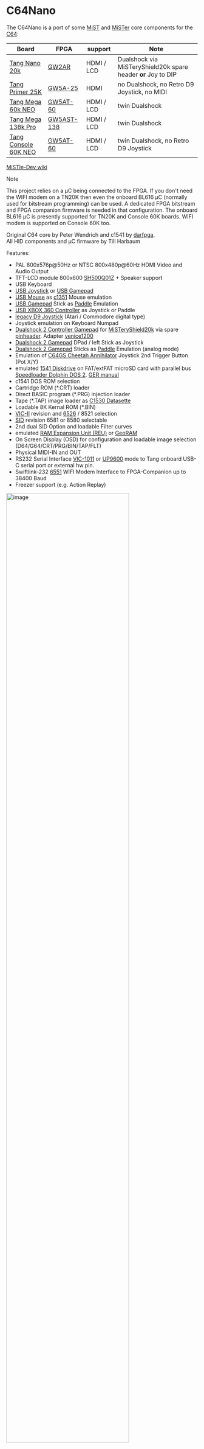 # C64Nano

The C64Nano is a port of some [MiST](https://github.com/mist-devel/mist-board/wiki) and
[MiSTer](https://mister-devel.github.io/MkDocs_MiSTer/) core components for the
[C64](https://en.wikipedia.org/wiki/Commodore_64):

| Board      | FPGA       | support |Note|
| ---        |        -   | -     |-|
| [Tang Nano 20k](https://wiki.sipeed.com/nano20k)     | [GW2AR](https://www.gowinsemi.com/en/product/detail/38/)  | HDMI / LCD |Dualshock via MiSTeryShield20k spare header **or** Joy to DIP |
| [Tang Primer 25K](https://wiki.sipeed.com/hardware/en/tang/tang-primer-25k/primer-25k.html) | [GW5A-25](https://www.gowinsemi.com/en/product/detail/60/) | HDMI |no Dualshock, no Retro D9 Joystick, no MIDI |
| [Tang Mega 60k NEO](https://wiki.sipeed.com/hardware/en/tang/tang-mega-60k/mega-60k.html) | [GW5AT-60](https://www.gowinsemi.com/en/product/detail/60/) | HDMI / LCD | twin Dualshock |
| [Tang Mega 138k Pro](https://wiki.sipeed.com/hardware/en/tang/tang-mega-138k/mega-138k-pro.html)|[GW5AST-138](https://www.gowinsemi.com/en/product/detail/60/) | HDMI / LCD |twin Dualshock |
| [Tang Console 60K NEO](https://wiki.sipeed.com/hardware/en/tang/tang-console/mega-console.html)|[GW5AT-60](https://www.gowinsemi.com/en/product/detail/60/) | HDMI / LCD |twin Dualshock, no Retro D9 Joystick|

[MiSTle-Dev wiki](https://github.com/MiSTle-Dev/FPGA-Companion/wiki)

> [!NOTE]
> This project relies on a µC being connected to the FPGA. If you don't need the WIFI modem on a TN20K then even the onboard BL616 µC (normally used for bitstream programming) can be used. A dedicated FPGA bitstream and FPGA companion firmware is needed in that configuration. The onboard BL616 µC is presently supported for TN20K and Console 60K boards. WIFI modem is supported on Console 60K too.

Original C64 core by Peter Wendrich and c1541 by [darfpga](https://github.com/darfpga).  
All HID components and µC firmware by Till Harbaum

Features:

* PAL 800x576p@50Hz or NTSC 800x480p@60Hz HDMI Video and Audio Output
* TFT-LCD module 800x600 [SH500Q01Z](https://dl.sipeed.com/Accessories/LCD/500Q01Z-00%20spec.pdf) + Speaker support
* USB Keyboard
* [USB Joystick](https://en.wikipedia.org/wiki/Joystick) or [USB Gamepad](https://en.wikipedia.org/wiki/Gamepad)
* [USB Mouse](https://en.wikipedia.org/wiki/Computer_mouse) as [c1351](https://en.wikipedia.org/wiki/Commodore_1351) Mouse emulation
* [USB Gamepad](https://en.wikipedia.org/wiki/Gamepad) Stick as [Paddle](https://www.c64-wiki.com/wiki/Paddle) Emulation
* [USB XBOX 360 Controller](https://en.wikipedia.org/wiki/Xbox_360_controller) as Joystick or Paddle
* [legacy D9 Joystick](https://en.wikipedia.org/wiki/Atari_CX40_joystick) (Atari / Commodore digital type)
* Joystick emulation on Keyboard Numpad
* [Dualshock 2 Controller Gamepad](https://en.wikipedia.org/wiki/DualShock) for [MiSTeryShield20k](https://github.com/harbaum/MiSTeryNano/tree/main/board/misteryshield20k/README.md) via spare [pinheader](/board/misteryshield20k_ds2_adapter/misteryshield20k_ds2_adapter_cable.md). Adapter [venice1200](https://github.com/venice1200)
* [Dualshock 2 Gamepad](https://en.wikipedia.org/wiki/DualShock) DPad / left Stick as Joystick
* [Dualshock 2 Gamepad](https://en.wikipedia.org/wiki/DualShock) Sticks as [Paddle](https://www.c64-wiki.com/wiki/Paddle) Emulation (analog mode)
* Emulation of [C64GS Cheetah Annihilator](https://en.wikipedia.org/wiki/Commodore_64_Games_System) Joystick 2nd Trigger Button (Pot X/Y)
* emulated [1541 Diskdrive](https://en.wikipedia.org/wiki/Commodore_1541) on FAT/extFAT microSD card with parallel bus [Speedloader Dolphin DOS 2](https://rr.pokefinder.org/wiki/Dolphin_DOS). [GER manual](https://www.c64-wiki.de/wiki/Dolphin_DOS)
* c1541 DOS ROM selection
* Cartridge ROM (*.CRT) loader
* Direct BASIC program (*.PRG) injection loader
* Tape (*.TAP) image loader as [C1530 Datasette](https://en.wikipedia.org/wiki/Commodore_Datasette)
* Loadable 8K Kernal ROM (*.BIN)
* [VIC-II](https://en.wikipedia.org/wiki/MOS_Technology_VIC-II) revision and [6526](https://en.wikipedia.org/wiki/MOS_Technology_CIA) / 8521 selection
* [SID](https://en.wikipedia.org/wiki/MOS_Technology_6581) revision 6581 or 8580 selectable
* 2nd dual SID Option and loadable Filter curves
* emulated [RAM Expansion Unit (REU)](https://en.wikipedia.org/wiki/Commodore_REU) or [GeoRAM](https://en.wikipedia.org/wiki/GeoRAM)
* On Screen Display (OSD) for configuration and loadable image selection (D64/G64/CRT/PRG/BIN/TAP/FLT)
* Physical MIDI-IN and OUT
* RS232 Serial Interface [VIC-1011](http://www.zimmers.net/cbmpics/xother.html) or [UP9600](https://www.pagetable.com/?p=1656) mode to Tang onboard USB-C serial port or external hw pin.
* Swiftlink-232 [6551](https://en.wikipedia.org/wiki/MOS_Technology_6551) WIFI Modem Interface to FPGA-Companion up to 38400 Baud
* Freezer support (e.g. Action Replay)

<img src="./.assets/c64_core.png" alt="image" width="80%" height="auto">

## Installation

The installation of C64 Nano on the Tang Nano 20k board can be done using a Linux PC or a Windows PC
[(Instruction)](INSTALLATION_WINDOWS.md).

## c64 Nano on Tang Primer 25K

See [Tang Primer 25K](TANG_PRIMER_25K.md). PMOD TF-CARD V2 is required !

## c64 Nano on Tang Mega 60k NEO

See [Tang Mega 60K NEO](TANG_MEGA_60K.md)

## c64 Nano on Tang Mega 138k Pro

See [Tang Mega 138K Pro](TANG_MEGA_138Kpro.md)

## c64 Nano on Tang Console 60k NEO

See [Tang Console 60K NEO](TANG_CONSOLE_60K.md)

## c64 Nano with LCD and Speaker

See [Tang Nano LCD](TANG_NANO_20k_LCD.md)

## emulated Diskdrive c1541

Emulated 1541 on a regular FAT/exFAT formatted microSD card including parallel bus Speedloader Dolphin DOS 2.0.
Copy a D64 Disk image to your sdcard and rename it to **disk8.d64** as default boot image.
Add further D64 or G64 images as you like and insert card in TN slot. LED 0 acts as Drive activity indicator.

> [!TIP]
> Disk directory listing: [(or F7 keypress)](https://project64.c64.org/hw/dolphindos.txt)  
> command:  
> LOAD"$",8  
> LIST  
> Load first program from Disk: (or just LOAD if Dolphin Kernal active)  
> LOAD"*",8  
> RUN  

c1541 DOS ROM can be selected from OSD (default Dolphin DOS 2.0, CBM DOS, SpeedDos Plus or JiffyDOS)
In case a program don't load correctly select via OSD the factory default CBM DOS an give it a try.

## Cartridge ROM Loader (.CRT)

Cartridge ROM can be loaded via OSD file selection.
Copy a *.CRT to your sdcard and rename it to **c64crt.crt** as default boot cartridge ROM.
Prevent the cartridge load at boot by OSD CRT selection **No Disk** , **Save settings** and System **Cold Boot**.
> [!TIP]
> **Detach Cartridge** by OSD:
> ```temporary``` **Cartridge unload & Reset** ```permanent``` **No Disk**, **Save settings** and System **Cold Boot**

> [!IMPORTANT]
> Be aware that some Freezer Card CRT might require to use the standard C64 Kernal and the standard C1541 CBM DOS.

## BASIC Program Loader (.PRG)

A BASIC Program *.PRG file can be loaded via OSD file selection.
Copy a .PRG to your sdcard and rename it to **c64prg.prg** as default boot basic program. Prevent the PRG load at boot by OSD PRG selection **No Disk** , **Save settings** and **Reset** or System **Cold Boot**.
> [!TIP]
> Check loaded file by command: **LIST**

> [!IMPORTANT]
> command: **RUN**

## Tape Image Loader (*.TAP)

A [Tape](https://en.wikipedia.org/wiki/Commodore_Datasette) *.TAP file can be loaded via OSD file selection
In order to start a tape download choose C64 CBM Kernal (mandatory as Dolphin DOS doesn't support Tape). Best to save Kernal OSD selection via **Save settings**.
> [!IMPORTANT]
> command: **LOAD**  
> ___ Only if you have [Exbasic Level II](https://www.c64-wiki.de/index.php?title=Exbasic_Level_II&oldid=261004). CRT Basic loaded then use command: 
> **LOAD***  
> Screen will blank!

The file is loaded automatically as soon as TAP file selected via OSD (no need to press PLAY TAPE button) in case ***no** TAP had been previously selected*.
As mentioned screen will blank for several seconds and then display briefly the filename of the to be loaded file. It will blank shortly afterwards again till load completed and take a lot of time...
Copy a *.TAP to your sdcard and rename it to **c64tap.tap** as default tape mountpoint.
For **Tape unload** use OSD TAP selection **No Disk** and **Reset** or System **Cold Boot**
> [!WARNING]
> After board power-up or coldboot a TAP file will **not autoloaded** even if TAP file selection had been saved or c64tap.tap mountpoint available !
> Unblock loader by OSD TAP selection **No Disk** or simply select again the desired TAP file to be loaded after you typed **LOAD**

> [!TIP]
> Check loaded file by command: **LIST**

> [!IMPORTANT]
> command: **RUN**

> [!NOTE]
> The available (muffled) Tape Sound audio can be disabled from OSD.

## Kernal Loader (.BIN)

The build-in Dolphin Kernal is the power-up default C64 Kernal with an excellent C1541 speedloader.
> [!TIP]
> If you are fine with that then there is no need to load another Kernal via OSD and just select OSD Kernal BIN selection **No Disk** and **Save settings**!

In general Kernal ROM files *.BIN can be loaded via OSD selection.
Copy a 8K C64 Kernal ROM .BIN to your sdcard and rename it to **c64kernal.bin** as default boot Kernal.
Prevent Kernal load by OSD Kernal BIN selection **No Disk** and **Save settings** and do a **power-cyle** of the board. In this case the build-in Dolphin Kernal will by default be used after next power cycle.

## SID Filter Curve (.FLT)

Custom Filters curves can optionally be loaded via OSD.
> [!TIP]https://www.telnetbbsguide.com/bbs/software/image-bbs/
> This is in most cases not needed and build-in filters curves are already an optimum.

> [!NOTE]
> Remember to select the 6581 chip, not the 8580.
> Select 'Custom 1' as the filter to activate it. When a custom filter is loaded, there's no difference between custom options Custom 1, 2, and 3. Selecting 'Default' switches back to the built-in filter curve.
https://www.telnetbbsguide.com/bbs/software/image-bbs/
Prevent Filter curve load by OSD Kernal **FLT** selection **No Disk** and **Save settings** and **power-cyle** of the board.

## Core Loader Sequencing

The core will after power cycle/ cold-boot start downloading the images on the sdcard in the following order:

> [!NOTE]
> (1) BIN Kernal, (2) CRT ROM, (3) PRG Basic and finally (4) FLT.

## emulated RAM Expansion Unit REU 1750

For those programs the require a [RAM Expansion Unit (REU)](https://en.wikipedia.org/wiki/Commodore_REU) it can be activated by OSD on demand.

Playing [Sonic the Hedgehog V1.2](https://csdb.dk/release/?id=212523)
Enable REU, and load the PRG.  
Playing around with [GEOS](https://en.wikipedia.org/wiki/GEOS_(8-bit_operating_system))
Enable REU, select c1541 CBM DOS ROM and load the PRG.

## Push Button / DIP Switch utilization

* S1 swap the Joystick Ports if OSD **Swap Joys** is set to Off mode.

* S2 open OSD

> [!CAUTION]
> A FLASH programm attempt without keeping the board in reset may lead to corruption of the C1541 DOS images stored in FLASH requiring re-programming.
> Nano 20k S2 keep pressed during power-up for FLASH programming of FPGA bitstream  

## OSD

invoke by F12 keypress

* Reset
* Cold Reset + memory scrubbing
* Audio Volume + / -
* Scanlines effect %
* Widescreen activation
* HID device selection for Joystick Port 1 and Port 2
* REU activation
* c1541 Drive disk image selection
* c1541 Disk write protetcion
* c1541 Reset
* c1541 DOS ROM selection
* MIDI configuration
* PAL / NTSC Video mode
* VIC-II revision, 6526 / 8521 and SID 6561/8580 selection
* SID Filter selection
* geoRAM activation
* Loader (CRT/PRG/BIN/TAP/FLT) file selection
* Joystick Port Swap
* Cartridge unload

## Gamecontrol support

<u>legacy single D9 Digital Joystick.</u>  
OSD: **Retro D9**
Atari ST type of Joystick 2nd button supported using a MiSTeryNano shield.  
Don't configure e.g. [ArcadeR](https://retroradionics.com) for C64 mode rather than normal digital 2nd button mode (2nd trigger button connect signal to ground)

<u>USB Joystick(s)</u>.  
OSD: **USB #1 Joy** or **USB #2 Joy**
Also [RII Mini Keyboard i8](http://www.riitek.com/product/220.html) left Multimedia Keys are active if **USB #1 Joy** selected.

<u>Dualshock 2 Gamepad Stick or Dpad as Joystick.</u>.  
OSD: **DS #1 Joy** or **DS #2 Joy**
At the moment Dpad only for original Pad. Some clone devices support at the same time Dpad and left stick simultaniously. ```circle and cross``` Buttons as Trigger:

> [!IMPORTANT]
> In a MiSTeryShield20k configuration Dualshock is supported via the internal ``spare J8`` pinheader.
> See [MiSTeryShield20k DS2 Adapter / Cable](/board/misteryshield20k_ds2_adapter/misteryshield20k_ds2_adapter_cable.md) for further information. Thx [venice1200](https://github.com/venice1200) !

> [!NOTE]
> TN20k: You have to select OSD **DS2 #2 Joy** or **DS #2 Paddle** for a ``MiSTeryShield20k`` configuration.
> TN20k: You have to select OSD **DS2 #1 Joy** or **DS #1 Paddle** if you use the ``Sipeed Joy to DIP`` adapter.
> Single DS interface active at the same time!

<u>Keyboard Numpad.</u>  
OSD: **Numpad**

|Numpad| |Numpad|
|-|-|-|
|0  Trigger|8  Up|.  Trigger 2|
|4  Left|-|6  Right|
|-|2  Down|-|

<u>Mouse.</u>  
OSD: **Mouse**
USB Mouse as c1351 Mouse emulation.

<u>Dualshock 2 Gamepad</u> as Paddle  
OSD: **DS #1 Paddle** or **DS #2 Paddle**
Dualshock left Stick in analog mode as VC-1312 Paddle emulation.
ANALOG Paddle mode will be indicated by DS 2 red light indicator.
> [!NOTE]
> TN20k:
> single Dualshock support only
> 4 Paddles mapped to a single Gamepad (X/Y) and both Sticks.
> **square** , **cross**, **circle** and **triangle** used as 4 Trigger buttons
> ``Joyport 1:``  **DS2 #1 Paddle**
> ``Joyport 2:``  **DS2 #1 Paddle**
> or<br>
> ``Joyport 1:``  **DS2 #2 Paddle**
> ``Joyport 2:``  **DS2 #2 Paddle**

<u>USB Paddle</u>.  
OSD: **USB #1 Padd** or **USB #2 Padd**
Left Stick in X / Y analog mode as VC-1312 Paddle emulation.
Button **cross / square** as Trigger

## Keyboard

 ![Layout](\.assets/keymap.gif)
 PAGE UP (Tape Play) Key or the Tang S1 Button swap the Joystick Ports if OSD **Swap Joys** is set to Off mode.

 
 F2,F4,F6,F8,Left/Up keys automatically activate Shift key.  
 F9 - arrow-up key.  
 F10 - = key.  
 F11 (RESTORE) Key as ``FREEZE``. Typically used by Freezer Cards like Action Replay, Snappy Rom etc.  
 F12 OSD  
 Alt,Tab - C= key.  

## LED UI

| LED | function    | TN20K | TP25K |TM60K|TM138K Pro|Console60K|
| --- |           - | -     | -     | -    |-  |-|
| 0 | c1541 activity| x     | x     | x    |x  |x|
| 1 | D64 selected  | x     | x     | x    |x  |-|
| 2 | CRT seleced   | x     | -     |   -  |x  |-|
| 3 | PRG selected  | x     | -     |   -  |x  |-|
| 4 |Kernal selected| x     | -     |   -  |x  |-|
| 5 | TAP selected  | x     | -     |   -  |x  |-|

Solid **<font color="red">red</font>** of the c1541 led after power-up indicates a missing DOS in Flash

## Multicolor RGB LED

* **<font color="green">green</font>**&ensp;&thinsp;&ensp;&thinsp;&ensp;&thinsp;all fine and ready to go
* **<font color="red">red</font>**&ensp;&thinsp;&ensp;&thinsp;&ensp;&thinsp;&ensp;&thinsp;&ensp;&thinsp;something wrong with SDcard / default boot image
* **<font color="blue">blue</font>**&ensp;&thinsp;&ensp;&thinsp;&ensp;&thinsp;&ensp;&thinsp;µC firmware detected valid FPGA core
* **<font color="yellow">yellow</font>**&ensp;&thinsp;&ensp;&thinsp;&ensp;&thinsp;FPGA core can't detect valid firmware
* **white**&ensp;&thinsp;&ensp;&thinsp;&ensp;&thinsp;-

## MIDI-IN and OUT

<s>Type of MIDI interface can be selected from OSD. There is support for Sequential Inc., Passport/Sentech, DATEL/SIEL/JMS/C-LAB and Namesoft. You can use a [MiSTeryNano shield](https://github.com/harbaum/MiSTeryNano/tree/main/board/misteryshield20k/README.md) to interface to a Keyboard.</s>

## RS232 Serial Interface Swiftlink-232 <-> WIFI Modem

Have a look: [Wiki WIFI Modem](https://github.com/harbaum/FPGA-Companion/wiki/AT-Wi%E2%80%90Fi-modem)  

Most Terminal programs need the Kernal serial routines therefore select via OSD the CBM Kernal rather than default DolphinDOS.  
In addition select OSD System RS232 mode ``Swiftlink DE``. Also possible ACIA [6551](https://en.wikipedia.org/wiki/MOS_Technology_6551) addresses are: $DE00 (default), $DF00 or $D700.  

> [!NOTE]
> Don't forget to active the ``PETSCII`` character input mode if you are sending commands to the modem !

For a PETSCII or ASCII/ANSI BBS you can use [ccgms](https://github.com/mist64/ccgmsterm).  
Press ``F8`` and select modem ``Swiftlink DE`` and Baudrate of ``38400``.  
You can press ``Shift F8`` to toggle in between the different character [modes](https://github.com/mist64/ccgmsterm/blob/main/Documentation.md).  
Connect to you WIFI AP and have a try: ``ATD`` [bbs.retrocampus.com:6510](https://bbs.retrocampus.com) or just have a look at [telnetbbsguide](https://www.telnetbbsguide.com/bbs/software/image-bbs) and choose as you like.  

For a more exotic Turbo56k protocol BBS use [retroterm](https://github.com/retrocomputacion/retroterm).  

Note: Enabling persitent the Swiftlink-232 ACIA 6551 component at $FE00 will block other things like Multicard CRT ROMS. Adress $D700 doesn't block other HW.

## RS232 Serial Interface VIC-1011/UP9600 <-> USB-C / external HW pins

The Tang onboard USB-C serial port can be used for communication with the C64 Userport Serial port in [VIC-1011](http://www.zimmers.net/cbmpics/xother.html) or [UP9600](https://www.pagetable.com/?p=1656) mode. Terminal programs need the Kernal serial routines therefore select via OSD the CBM Kernal rather than default DolphinDOS. For a first start use UP9600 mode and a Terminal program like [ccgms](https://github.com/mist64/ccgmsterm) and on the PC side [Putty](https://www.putty.org) with 2400 Baud.

OSD selection allows to change in between TANG USB-C port or external HW pin interface.

| Board      |RX (I) FPGA |TX (O) FPGA|Note|
|  -         |   -    |   -  | -   |
| TN20k      |75      | 76   | |
| TP25k      |K5      | L5   | J4-6  J4-5, share M0S Dock PMOD|
| TM60k NEO  |AB20    | AA19 | J24-6 J24-5, share M0S Dock PMOD |
| TM138k Pro |H15     | H14  | J24-6 J24-5, share M0S Dock PMOD |

Remember that in + out to be crossed to connect to external device. Level are 3V3 tolerant.

## Powering

Prototype circuit with Keyboard can be powered by Tang USB-C connector from PC or a Power Supply Adapter.

## Synthesis

Source code can be synthesized, fitted and programmed with GOWIN IDE Windows or Linux.

Alternatively use the command line build script **gw_sh.exe / gw_sh.sh** [build_tn20k.tcl](build_tn20k.tcl) , [build_tp25k.tcl](build_tp25k.tcl) or [build_tm138k.tcl](build_tm138k.tcl)

## HW circuit considerations

**Pinmap TN20k Interfaces**
 Sipeed M0S Dock, digital Joystick D9 and DualShock Gamepad connection.
 ![wiring](\.assets/wiring_spi_irq.png)

## Pinmap D-SUB 9 Joystick Interface

* Joystick interface is 3.3V tolerant. Joystick 5V supply pin has to be left floating !

![pinmap](\.assets/vic20-Joystick.png)

|Joystick pin|IO   |Tang Nano pin| FPGA pin |Joystick Function|
|----------- |-----| ---         | -------- |-----            |
| 1          |2    | J6 10       | 25       | UP              |
| 2          |1    | J6 9        | 28       | DOWN            |
| 3          |4    | J6 12       | 29       | LEFT            |
| 4          |3    | J5 11       | 26       | RIGHT           |
| 5          |-    | -           | -        | POT Y/ TRIGGER 3|
| 6          |0    | J5 8        | 27       | TRIGGER         |
| 7          |-    | n.c         | n.c      | 5V              |
| 8          |-    | J5 20       | -        | GND             |
| 9          |-    | -           | 30       | TRIGGER 2       |

## Pinmap Dualshock 2 Controller Interface

<img src="./.assets/controller-pinout.jpg" alt="image" width="30%" height="auto">

| DS pin | Tang Nano pin | FPGA pin | DS Function |
| ----------- | ---   | --------  | ----- |
| 1 | J5 18 | 71 MISO | JOYDAT  |
| 2 | J5 19 | 53 MOSI  | JOYCMD |
| 3 | n.c. | - | 7V5 |
| 4 | J5 15 | - | GND |
| 5 | J5 16| - | 3V3 |
| 6 | J5 17 | 72 CS | JOYATN|
| 7 | J5 20 | 52 MCLK | JOYCLK |
| 8 | n.c. | - | JOYIRQ |
| 9 | n.c. | - | JOYACK |

## Getting started

In order to use this Design the following things are needed:

[Sipeed M0S Dock](https://wiki.sipeed.com/hardware/en/maixzero/m0s/m0s.html) or Raspberry Pi Pico RP2040 or ESP32-S2/S3  
[Sipeed Tang Nano 20k](https://wiki.sipeed.com/nano20k)  
or [Sipeed Tang Primer 25k](https://wiki.sipeed.com/hardware/en/tang/tang-primer-25k/primer-25k.html)  
and [PMOD DVI](https://wiki.sipeed.com/hardware/en/tang/tang-PMOD/FPGA_PMOD.html#PMOD_DVI)  
and [PMOD TF-CARD V2](https://wiki.sipeed.com/hardware/en/tang/tang-PMOD/FPGA_PMOD.html#PMOD_TF-CARD)  
and [PMOD SDRAM](https://wiki.sipeed.com/hardware/en/tang/tang-PMOD/FPGA_PMOD.html#TANG_SDRAM)  
and [M0S PMOD adapter](https://github.com/harbaum/MiSTeryNano/tree/main/board/m0s_pmod/README.md)  
or ad hoc wiring + soldering.
or [Sipeed Tang Mega 138k Pro](https://wiki.sipeed.com/hardware/en/tang/tang-mega-138k/mega-138k-pro.html)  
and [PMOD SDRAM](https://wiki.sipeed.com/hardware/en/tang/tang-PMOD/FPGA_PMOD.html#TANG_SDRAM)  
and [PMOD DS2x2](https://wiki.sipeed.com/hardware/en/tang/tang-PMOD/FPGA_PMOD.html#PMOD_DS2x2)  
and [M0S PMOD adapter](https://github.com/harbaum/MiSTeryNano/tree/main/board/m0s_pmod/README.md)  
or [Tang Mega 60K NEO](https://wiki.sipeed.com/hardware/en/tang/tang-mega-60k/mega-60k.html)  
and [PMOD SDRAM](https://wiki.sipeed.com/hardware/en/tang/tang-PMOD/FPGA_PMOD.html#TANG_SDRAM)  
and [PMOD DS2x2](https://wiki.sipeed.com/hardware/en/tang/tang-PMOD/FPGA_PMOD.html#PMOD_DS2x2)  
and [M0S PMOD adapter](https://github.com/harbaum/MiSTeryNano/tree/main/board/m0s_pmod/README.md)  
or [Tang Console 60K NEO](https://wiki.sipeed.com/hardware/en/tang/tang-console/mega-console.html)  
and [PMOD DS2x2](https://wiki.sipeed.com/hardware/en/tang/tang-PMOD/FPGA_PMOD.html#PMOD_DS2x2)  
and [Sipeed M0S Dock](https://wiki.sipeed.com/hardware/en/maixzero/m0s/m0s.html)
and [M0S PMOD adapter](https://github.com/harbaum/MiSTeryNano/tree/main/board/m0s_pmod/README.md)  
or a [PMOD RP2040-Zero](/board/pizero_pmod/README.md)  

microSD or microSDHC card FAT32 formatted  
TFT Monitor with HDMI Input and Speaker  


